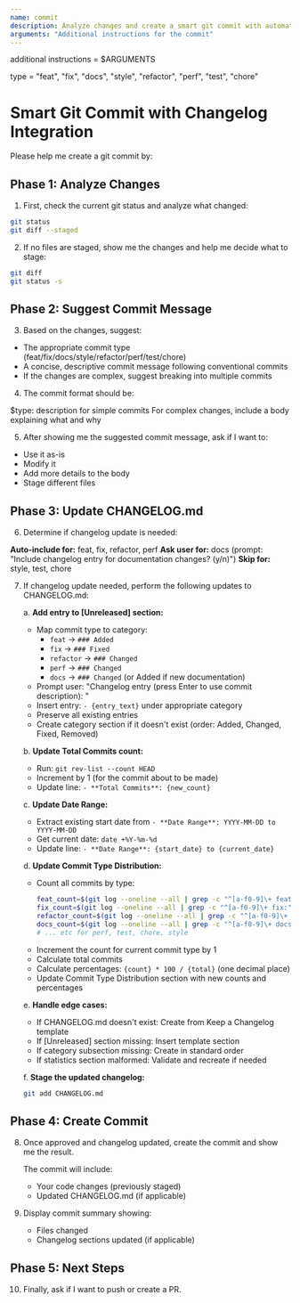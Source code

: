 ```yaml
---
name: commit
description: Analyze changes and create a smart git commit with automatic changelog updates
arguments: "Additional instructions for the commit"
---
```


additional instructions = $ARGUMENTS

type = "feat", "fix", "docs", "style", "refactor", "perf", "test", "chore"

# Smart Git Commit with Changelog Integration

Please help me create a git commit by:

## Phase 1: Analyze Changes

1. First, check the current git status and analyze what changed:

```bash
git status
git diff --staged
```

2. If no files are staged, show me the changes and help me decide what to stage:

```bash
git diff
git status -s
```

## Phase 2: Suggest Commit Message

3. Based on the changes, suggest:

- The appropriate commit type (feat/fix/docs/style/refactor/perf/test/chore)
- A concise, descriptive commit message following conventional commits
- If the changes are complex, suggest breaking into multiple commits

4. The commit format should be:

$type: description for simple commits
For complex changes, include a body explaining what and why

5. After showing me the suggested commit message, ask if I want to:

- Use it as-is
- Modify it
- Add more details to the body
- Stage different files

## Phase 3: Update CHANGELOG.md

6. Determine if changelog update is needed:

**Auto-include for:** feat, fix, refactor, perf
**Ask user for:** docs (prompt: "Include changelog entry for documentation changes? (y/n)")
**Skip for:** style, test, chore

7. If changelog update needed, perform the following updates to CHANGELOG.md:

   a. **Add entry to [Unreleased] section:**
      - Map commit type to category:
        - `feat` → `### Added`
        - `fix` → `### Fixed`
        - `refactor` → `### Changed`
        - `perf` → `### Changed`
        - `docs` → `### Changed` (or Added if new documentation)
      - Prompt user: "Changelog entry (press Enter to use commit description): "
      - Insert entry: `- {entry_text}` under appropriate category
      - Preserve all existing entries
      - Create category section if it doesn't exist (order: Added, Changed, Fixed, Removed)

   b. **Update Total Commits count:**
      - Run: `git rev-list --count HEAD`
      - Increment by 1 (for the commit about to be made)
      - Update line: `- **Total Commits**: {new_count}`

   c. **Update Date Range:**
      - Extract existing start date from `- **Date Range**: YYYY-MM-DD to YYYY-MM-DD`
      - Get current date: `date +%Y-%m-%d`
      - Update line: `- **Date Range**: {start_date} to {current_date}`

   d. **Update Commit Type Distribution:**
      - Count all commits by type:
        ```bash
        feat_count=$(git log --oneline --all | grep -c "^[a-f0-9]\+ feat:" || echo 0)
        fix_count=$(git log --oneline --all | grep -c "^[a-f0-9]\+ fix:" || echo 0)
        refactor_count=$(git log --oneline --all | grep -c "^[a-f0-9]\+ refactor:" || echo 0)
        docs_count=$(git log --oneline --all | grep -c "^[a-f0-9]\+ docs:" || echo 0)
        # ... etc for perf, test, chore, style
        ```
      - Increment the count for current commit type by 1
      - Calculate total commits
      - Calculate percentages: `{count} * 100 / {total}` (one decimal place)
      - Update Commit Type Distribution section with new counts and percentages

   e. **Handle edge cases:**
      - If CHANGELOG.md doesn't exist: Create from Keep a Changelog template
      - If [Unreleased] section missing: Insert template section
      - If category subsection missing: Create in standard order
      - If statistics section malformed: Validate and recreate if needed

   f. **Stage the updated changelog:**
      ```bash
      git add CHANGELOG.md
      ```

## Phase 4: Create Commit

8. Once approved and changelog updated, create the commit and show me the result.

   The commit will include:
   - Your code changes (previously staged)
   - Updated CHANGELOG.md (if applicable)

9. Display commit summary showing:
   - Files changed
   - Changelog sections updated (if applicable)

## Phase 5: Next Steps

10. Finally, ask if I want to push or create a PR.